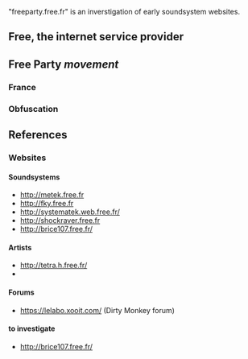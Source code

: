 "freeparty.free.fr" is an inverstigation of early soundsystem websites.

## Free, the internet service provider

## Free Party *movement*
### France

### Obfuscation


## References
### Websites
#### Soundsystems
* http://metek.free.fr
* http://fky.free.fr
* http://systematek.web.free.fr/
* http://shockraver.free.fr
* http://brice107.free.fr/

#### Artists
* http://tetra.h.free.fr/
* 

#### Forums
* https://lelabo.xooit.com/ (Dirty Monkey forum)

#### to investigate
* http://brice107.free.fr/
